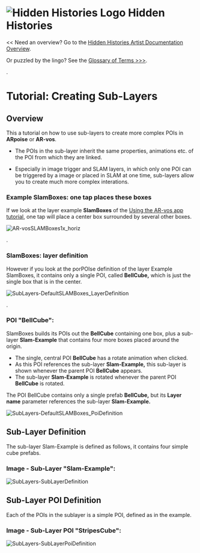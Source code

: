 
# ![Hidden Histories Logo](/images/hiddenhistories-logo.png) Hidden Histories 
<< Need an overview? Go to the [Hidden Histories Artist Documentation Overview](http://hiddenhistoriesjtown.org/documentation).

Or puzzled by the lingo? See the [Glossary of Terms >>>](https://github.com/Hidden-Histories/Public-Resources/blob/master/documentation/ARpoiseGlossary.md#-hidden-histories-artists).

.

# Tutorial: Creating Sub-Layers

## Overview
This a tutorial on how to use sub-layers to create more complex POIs in **ARpoise** or **AR-vos**.

- The POIs in the sub-layer inherit the same properties, animations etc. of the POI from which they are linked.

- Especially in image trigger and SLAM layers, in which only one POI can be triggered by a image or placed in SLAM at one time, sub-layers allow you to create much more complex interations. 



### Example SlamBoxes: one tap places these boxes

If we look at the layer example **SlamBoxes** of the [Using the AR-vos app tutorial](UsingAR-vosApp.md#slam-example), one tap will place a center box surrounded by several other boxes. 

![AR-vosSLAMBoxes1x_horiz](/documentation/images/AR-vosSLAMBoxes1x_horiz.png)

. 

### SlamBoxes: layer definition

However if you look at the porPOIse definition of the layer Example SlamBoxes, it contains only a single POI, called **BellCube,** which is just the single box that is in the center.

![SubLayers-DefaultSLAMBoxes_LayerDefinition](/documentation/images/SubLayers-DefaultSLAMBoxes_LayerDefinition.png)

. 

### POI "BellCube":

SlamBoxes builds its POIs out the **BellCube** containing one box, plus a sub-layer **Slam-Example** that contains four more boxes placed around the origin. 
- The single, central POI **BellCube** has a rotate animation when clicked. 
- As this POI references the sub-layer **Slam-Example,** this sub-layer is shown whenever the parent POI **BellCube** appears.
- The sub-layer **Slam-Example** is rotated whenever the parent POI **BellCube** is rotated. 

The POI BellCube contains only a single prefab **BellCube,** but its **Layer name** parameter references the sub-layer **Slam-Example.**

![SubLayers-DefaultSLAMBoxes_PoiDefinition](/documentation/images/SubLayers-DefaultSLAMBoxes_PoiDefinition.png)

## Sub-Layer Definition
The sub-layer Slam-Example is defined as follows, it contains four simple cube prefabs.
### Image - Sub-Layer "Slam-Example":
![SubLayers-SubLayerDefinition](/documentation/images/SubLayers-SubLayerDefinition.png)

## Sub-Layer POI Definition
Each of the POIs in the sublayer is a simple POI, defined as in the example.
### Image - Sub-Layer POI "StripesCube":
![SubLayers-SubLayerPoiDefinition](/documentation/images/SubLayers-SubLayerPoiDefinition.png)
